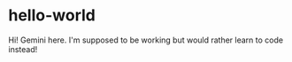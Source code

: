 # hello-world

Hi! 
Gemini here. I'm supposed to be working but would rather learn to code instead!
